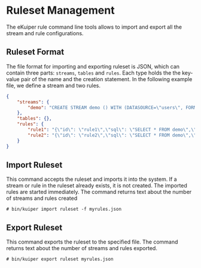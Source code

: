 # Ruleset Management

The eKuiper rule command line tools allows to import and export all the stream and rule configurations.

## Ruleset Format

The file format for importing and exporting ruleset is JSON, which can contain three parts: `streams`, `tables` and `rules`. Each type holds the the key-value pair of the name and the creation statement. In the following example file, we define a stream and two rules.

```json
{
    "streams": {
        "demo": "CREATE STREAM demo () WITH (DATASOURCE=\"users\", FORMAT=\"JSON\")"
    },
    "tables": {},
    "rules": {
        "rule1": "{\"id\": \"rule1\",\"sql\": \"SELECT * FROM demo\",\"actions\": [{\"log\": {}}]}",
        "rule2": "{\"id\": \"rule2\",\"sql\": \"SELECT * FROM demo\",\"actions\": [{  \"log\": {}}]}"
    }
}
```

## Import Ruleset

This command accepts the ruleset and imports it into the system. If a stream or rule in the ruleset already exists, it is not created. The imported rules are started immediately. The command returns text about the number of streams and rules created

```shell
# bin/kuiper import ruleset -f myrules.json
```

## Export Ruleset

This command exports the ruleset to the specified file. The command returns text about the number of streams and rules exported.

```shell
# bin/kuiper export ruleset myrules.json
```

